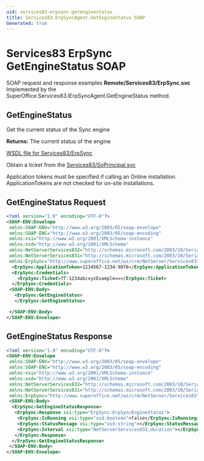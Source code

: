 ```yaml
---
uid: services83-erpsync-getenginestatus
title: Services83.ErpSyncAgent.GetEngineStatus SOAP
Generated: true
---
```


# Services83 ErpSync GetEngineStatus SOAP

SOAP request and response examples **Remote/Services83/ErpSync.svc**
Implemented by the <see cref="M:SuperOffice.Services83.IErpSyncAgent.GetEngineStatus">SuperOffice.Services83.IErpSyncAgent.GetEngineStatus</see> method.

## GetEngineStatus

Get the current status of the Sync engine


**Returns:** The current status of the engine


[WSDL file for Services83/ErpSync](../Services83-ErpSync.md)

Obtain a ticket from the [Services83/SoPrincipal.svc](../SoPrincipal/index.md)

Application tokens must be specified if calling an Online installation. ApplicationTokens are not checked for on-site installations.

## GetEngineStatus Request

```xml
<?xml version="1.0" encoding="UTF-8"?>
<SOAP-ENV:Envelope
 xmlns:SOAP-ENV="http://www.w3.org/2003/05/soap-envelope"
 xmlns:SOAP-ENC="http://www.w3.org/2003/05/soap-encoding"
 xmlns:xsi="http://www.w3.org/2001/XMLSchema-instance"
 xmlns:xsd="http://www.w3.org/2001/XMLSchema"
 xmlns:NetServerServices832="http://schemas.microsoft.com/2003/10/Serialization/Arrays"
 xmlns:NetServerServices831="http://schemas.microsoft.com/2003/10/Serialization/"
 xmlns:ErpSync="http://www.superoffice.net/ws/crm/NetServer/Services83">
  <ErpSync:ApplicationToken>1234567-1234-9876</ErpSync:ApplicationToken>
  <ErpSync:Credentials>
    <ErpSync:Ticket>7T:1234abcxyzExample==</ErpSync:Ticket>
  </ErpSync:Credentials>
 <SOAP-ENV:Body>
   <ErpSync:GetEngineStatus>
   </ErpSync:GetEngineStatus>

 </SOAP-ENV:Body>
</SOAP-ENV:Envelope>

```


## GetEngineStatus Response

```xml
<?xml version="1.0" encoding="UTF-8"?>
<SOAP-ENV:Envelope
 xmlns:SOAP-ENV="http://www.w3.org/2003/05/soap-envelope"
 xmlns:SOAP-ENC="http://www.w3.org/2003/05/soap-encoding"
 xmlns:xsi="http://www.w3.org/2001/XMLSchema-instance"
 xmlns:xsd="http://www.w3.org/2001/XMLSchema"
 xmlns:NetServerServices832="http://schemas.microsoft.com/2003/10/Serialization/Arrays"
 xmlns:NetServerServices831="http://schemas.microsoft.com/2003/10/Serialization/"
 xmlns:ErpSync="http://www.superoffice.net/ws/crm/NetServer/Services83">
 <SOAP-ENV:Body>
  <ErpSync:GetEngineStatusResponse>
   <ErpSync:Response xsi:type="ErpSync:ErpSyncEngineStatus">
    <ErpSync:IsRunning xsi:type="xsd:boolean">false</ErpSync:IsRunning>
    <ErpSync:StatusMessage xsi:type="xsd:string"></ErpSync:StatusMessage>
    <ErpSync:Interval xsi:type="NetServerServices831:duration"></ErpSync:Interval>
   </ErpSync:Response>
  </ErpSync:GetEngineStatusResponse>
 </SOAP-ENV:Body>
</SOAP-ENV:Envelope>

```


